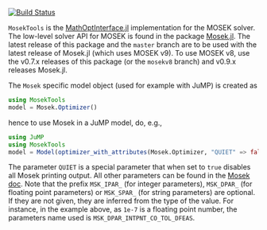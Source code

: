 [![Build Status](https://travis-ci.org/jump-dev/MosekTools.jl.svg?branch=master)](https://travis-ci.org/jump-dev/MosekTools.jl)

``MosekTools`` is the
[MathOptInterface.jl](https://github.com/jump-dev/MathOptInterface.jl)
implementation for the MOSEK solver. The low-level solver API for MOSEK is
found in the package [Mosek.jl](https://github.com/jump-dev/Mosek.jl).
The latest release of this package and the `master` branch are to be used with
the latest release of Mosek.jl (which uses MOSEK v9). To use MOSEK v8, use
the v0.7.x releases of this package (or the `mosekv8` branch) and v0.9.x releases Mosek.jl.

The ``Mosek`` specific model object (used for example with JuMP) is created as
```julia
using MosekTools
model = Mosek.Optimizer()
```
hence to use Mosek in a JuMP model, do, e.g.,
```julia
using JuMP
using MosekTools
model = Model(optimizer_with_attributes(Mosek.Optimizer, "QUIET" => false, "INTPNT_CO_TOL_DFEAS" => 1e-7))
```
The parameter `QUIET` is a special parameter that when set to `true`
disables all Mosek printing output.
All other parameters can be found in the [Mosek doc](https://docs.mosek.com/8.1/capi/param-groups.html#doc-param-groups).
Note that the prefix `MSK_IPAR_` (for integer parameters), `MSK_DPAR_` (for
floating point parameters) or `MSK_SPAR_` (for string parameters) are optional.
If they are not given, they are inferred from the type of the value. For
instance, in the example above, as `1e-7` is a floating point number, the
parameters name used is `MSK_DPAR_INTPNT_CO_TOL_DFEAS`.
